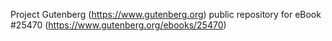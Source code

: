Project Gutenberg (https://www.gutenberg.org) public repository for eBook #25470 (https://www.gutenberg.org/ebooks/25470)
